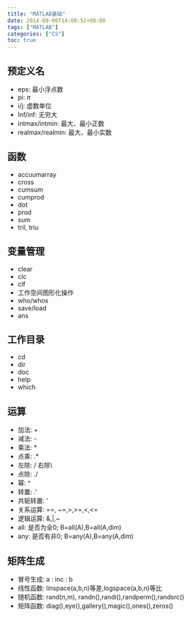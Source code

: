 ```yaml
---
title: "MATLAB基础"
date: 2014-09-06T14:08:52+08:00
tags: ["MATLAB"]
categories: ["CS"]
toc: true
---
```


## 预定义名

* eps: 最小浮点数
* pi: $\pi$
* i/j: 虚数单位
* Inf/inf: 无穷大
* intmax/intmin: 最大、最小正数
* realmax/realmin: 最大、最小实数

## 函数
* accuumarray
* cross
* cumsum
* cumprod
* dot
* prod
* sum
* tril, triu

## 变量管理
* clear
* clc
* clf
* 工作空间图形化操作
* who/whos
* save/load
* ans

## 工作目录
* cd  
* dir
* doc 
* help
* which
 
## 运算
* 加法: +
* 减法: -
* 乘法: *
* 点乘: .*
* 左除: / 右除\
* 点除: ./
* 幂: ^
* 转置: .'
* 共轭转置: '
* 关系运算: ==, ~=,>,>=,<,<=
* 逻辑运算: &,|,~
* all: 是否为全0;  B=all(A),B=all(A,dim)
* any: 是否有非0; B=any(A),B=any(A,dim)

## 矩阵生成
* 冒号生成: a : inc : b
* 线性函数: linspace(a,b,n)等差,logspace(a,b,n)等比
* 随机函数: rand(n,m), randn(),randi(),randperm(),randsrc()
* 矩阵函数: diag(),eye(),gallery(),magic(),ones(),zeros()